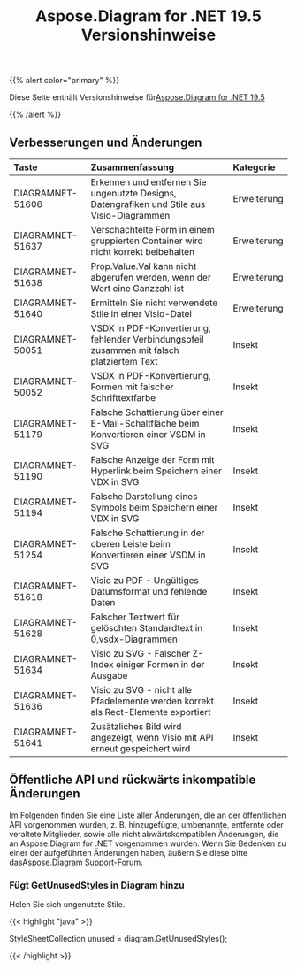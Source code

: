 ﻿---
title: Aspose.Diagram for .NET 19.5 Versionshinweise
type: docs
weight: 80
url: /de/net/aspose-diagram-for-net-19-5-release-notes/
---
{{% alert color="primary" %}} 

Diese Seite enthält Versionshinweise für[Aspose.Diagram for .NET 19.5](https://www.nuget.org/packages/Aspose.Diagram/19.5.0)

{{% /alert %}} 
## **Verbesserungen und Änderungen**

|**Taste**|**Zusammenfassung**|**Kategorie**|
|:- |:- |:- |
|DIAGRAMNET-51606|Erkennen und entfernen Sie ungenutzte Designs, Datengrafiken und Stile aus Visio-Diagrammen|Erweiterung|
|DIAGRAMNET-51637|Verschachtelte Form in einem gruppierten Container wird nicht korrekt beibehalten|Erweiterung|
|DIAGRAMNET-51638|Prop.Value.Val kann nicht abgerufen werden, wenn der Wert eine Ganzzahl ist|Erweiterung|
|DIAGRAMNET-51640|Ermitteln Sie nicht verwendete Stile in einer Visio-Datei|Erweiterung|
|DIAGRAMNET-50051|VSDX in PDF-Konvertierung, fehlender Verbindungspfeil zusammen mit falsch platziertem Text|Insekt|
|DIAGRAMNET-50052|VSDX in PDF-Konvertierung, Formen mit falscher Schrifttextfarbe|Insekt|
|DIAGRAMNET-51179|Falsche Schattierung über einer E-Mail-Schaltfläche beim Konvertieren einer VSDM in SVG|Insekt|
|DIAGRAMNET-51190|Falsche Anzeige der Form mit Hyperlink beim Speichern einer VDX in SVG|Insekt|
|DIAGRAMNET-51194|Falsche Darstellung eines Symbols beim Speichern einer VDX in SVG|Insekt|
|DIAGRAMNET-51254|Falsche Schattierung in der oberen Leiste beim Konvertieren einer VSDM in SVG|Insekt|
|DIAGRAMNET-51618|Visio zu PDF - Ungültiges Datumsformat und fehlende Daten|Insekt|
|DIAGRAMNET-51628|Falscher Textwert für gelöschten Standardtext in 0,vsdx-Diagrammen|Insekt|
|DIAGRAMNET-51634|Visio zu SVG - Falscher Z-Index einiger Formen in der Ausgabe|Insekt|
|DIAGRAMNET-51636|Visio zu SVG - nicht alle Pfadelemente werden korrekt als Rect-Elemente exportiert|Insekt|
|DIAGRAMNET-51641|Zusätzliches Bild wird angezeigt, wenn Visio mit API erneut gespeichert wird|Insekt|
## **Öffentliche API und rückwärts inkompatible Änderungen**
Im Folgenden finden Sie eine Liste aller Änderungen, die an der öffentlichen API vorgenommen wurden, z. B. hinzugefügte, umbenannte, entfernte oder veraltete Mitglieder, sowie alle nicht abwärtskompatiblen Änderungen, die an Aspose.Diagram for .NET vorgenommen wurden. Wenn Sie Bedenken zu einer der aufgeführten Änderungen haben, äußern Sie diese bitte das[Aspose.Diagram Support-Forum](https://forum.aspose.com/c/diagram/17).
### **Fügt GetUnusedStyles in Diagram hinzu**
Holen Sie sich ungenutzte Stile.

{{< highlight "java" >}}

  StyleSheetCollection unused = diagram.GetUnusedStyles();

{{< /highlight >}}
